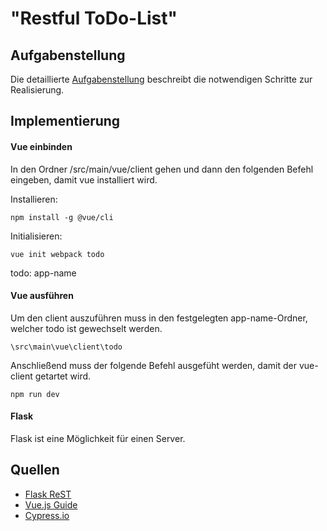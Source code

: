 # "Restful ToDo-List"

## Aufgabenstellung
Die detaillierte [Aufgabenstellung](TASK.md) beschreibt die notwendigen Schritte zur Realisierung.

## Implementierung

#### Vue einbinden
In den Ordner /src/main/vue/client gehen und dann den folgenden Befehl eingeben, damit vue installiert wird.

Installieren:

```npm install -g @vue/cli```

Initialisieren:

```vue init webpack todo```

todo: app-name
#### Vue ausführen

Um den client auszuführen muss in den festgelegten app-name-Ordner, welcher todo ist gewechselt werden.

```\src\main\vue\client\todo```

Anschließend muss der folgende Befehl ausgefüht werden, damit der vue-client getartet wird.

```npm run dev```

#### Flask
Flask ist eine Möglichkeit für einen Server.
## Quellen
* [Flask ReST](https://flask-restful.readthedocs.io/en/latest/quickstart.html#full-example)
* [Vue.js Guide](https://vuejs.org/v2/guide/)
* [Cypress.io](https://www.cypress.io/)